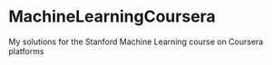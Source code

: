# MachineLearningCoursera
My solutions for the Stanford Machine Learning course on Coursera platforms
